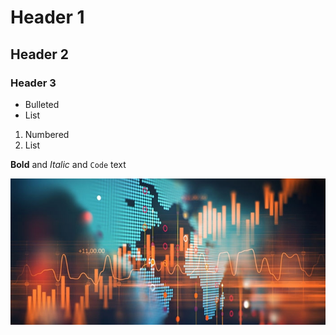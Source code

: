 # Header 1
## Header 2
### Header 3

- Bulleted
- List

1. Numbered
2. List

**Bold** and _Italic_ and `Code` text

![Finance_Image](finance_2.jpg)
